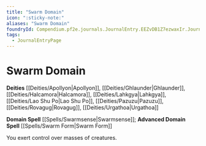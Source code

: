 ```yaml
---
title: "Swarm Domain"
icon: ":sticky-note:"
aliases: "Swarm Domain"
foundryId: Compendium.pf2e.journals.JournalEntry.EEZvDB1Z7ezwaxIr.JournalEntryPage.rd0jQwvTK4jpv95o
tags:
  - JournalEntryPage
---
```


# Swarm Domain
**Deities** [[Deities/Apollyon|Apollyon]], [[Deities/Ghlaunder|Ghlaunder]], [[Deities/Halcamora|Halcamora]], [[Deities/Lahkgya|Lahkgya]], [[Deities/Lao Shu Po|Lao Shu Po]], [[Deities/Pazuzu|Pazuzu]], [[Deities/Rovagug|Rovagug]], [[Deities/Urgathoa|Urgathoa]]

**Domain Spell** [[Spells/Swarmsense|Swarmsense]]; **Advanced Domain Spell** [[Spells/Swarm Form|Swarm Form]]

You exert control over masses of creatures.